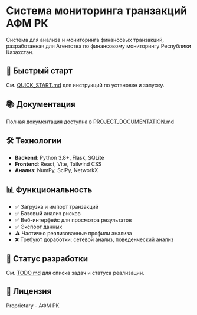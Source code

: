 # Система мониторинга транзакций АФМ РК

Система для анализа и мониторинга финансовых транзакций, разработанная для Агентства по финансовому мониторингу Республики Казахстан.

## 🚀 Быстрый старт

См. [QUICK_START.md](QUICK_START.md) для инструкций по установке и запуску.

## 📚 Документация

Полная документация доступна в [PROJECT_DOCUMENTATION.md](PROJECT_DOCUMENTATION.md)

## 🛠️ Технологии

- **Backend**: Python 3.8+, Flask, SQLite
- **Frontend**: React, Vite, Tailwind CSS
- **Анализ**: NumPy, SciPy, NetworkX

## 📊 Функциональность

- ✅ Загрузка и импорт транзакций
- ✅ Базовый анализ рисков
- ✅ Веб-интерфейс для просмотра результатов
- ✅ Экспорт данных
- ⚠️ Частично реализованные профили анализа
- ❌ Требуют доработки: сетевой анализ, поведенческий анализ

## 🔧 Статус разработки

См. [TODO.md](TODO.md) для списка задач и статуса реализации.

## 📝 Лицензия

Proprietary - АФМ РК 
